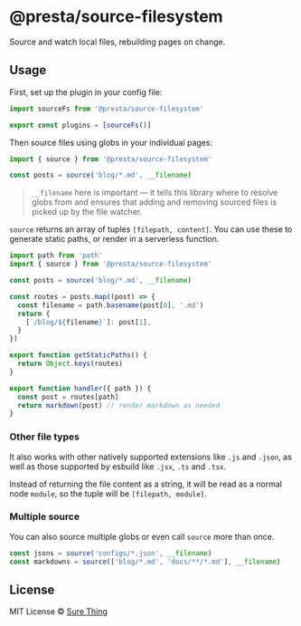 # @presta/source-filesystem

Source and watch local files, rebuilding pages on change.

## Usage

First, set up the plugin in your config file:

```javascript
import sourceFs from '@presta/source-filesystem'

export const plugins = [sourceFs()]
```

Then source files using globs in your individual pages:

```javascript
import { source } from '@presta/source-filesystem'

const posts = source('blog/*.md', __filename)
```

> `__filename` here is important — it tells this library where to resolve globs
> from and ensures that adding and removing sourced files is picked up by the file
> watcher.

`source` returns an array of tuples `[filepath, content]`. You can use these to
generate static paths, or render in a serverless function.

```javascript
import path from 'path'
import { source } from '@presta/source-filesystem'

const posts = source('blog/*.md', __filename)

const routes = posts.map((post) => {
  const filename = path.basename(post[0], '.md')
  return {
    [`/blog/${filename}`]: post[1],
  }
})

export function getStaticPaths() {
  return Object.keys(routes)
}

export function handler({ path }) {
  const post = routes[path]
  return markdown(post) // render markdown as needed
}
```

### Other file types

It also works with other natively supported extensions like `.js` and `.json`,
as well as those supported by esbuild like `.jsx`, `.ts` and `.tsx`.

Instead of returning the file content as a string, it will be read as a normal
node `module`, so the tuple will be `[filepath, module]`.

### Multiple source

You can also source multiple globs or even call `source` more than once.

```javascript
const jsons = source('configs/*.json', __filename)
const markdowns = source(['blog/*.md', 'docs/**/*.md'], __filename)
```

## License

MIT License © [Sure Thing](https://github.com/sure-thing)
